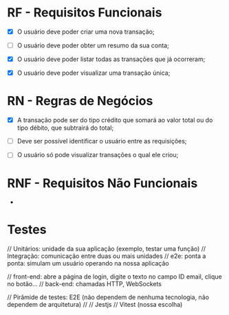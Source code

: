# RF - Requisitos Funcionais

- [x] O usuário deve poder criar uma nova transação;
- [ ] O usuário deve poder obter um resumo da sua conta;
- [x] O usuário deve poder listar todas as transações que já ocorreram;
- [x] O usuário deve poder visualizar uma transação única;


# RN - Regras de Negócios

- [x] A transação pode ser do tipo crédito que somará ao valor total ou do
      tipo débito, que subtrairá do total;
- [ ] Deve ser possível identificar o usuário entre as requisições;
- [ ] O usuário só pode visualizar transações o qual ele criou;


# RNF - Requisitos Não Funcionais

- 


# Testes
// Unitários: unidade da sua aplicação (exemplo, testar uma função)
// Integração: comunicação entre duas ou mais unidades
// e2e: ponta a ponta: simulam um usuário operando na nossa aplicação

// front-end: abre a página de login, digite o texto no campo ID email, clique no botão...
// back-end: chamadas HTTP, WebSockets

// Pirâmide de testes: E2E (não dependem de nenhuma tecnologia, não dependem de arquitetura)
// 
// Jestjs 
// Vitest (nossa escolha)

